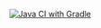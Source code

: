 [![Java CI with Gradle](https://github.com/Bolotjanovna/testjunit/actions/workflows/gradle-publish.yml/badge.svg)](https://github.com/Bolotjanovna/testjunit/actions/workflows/gradle-publish.yml)
